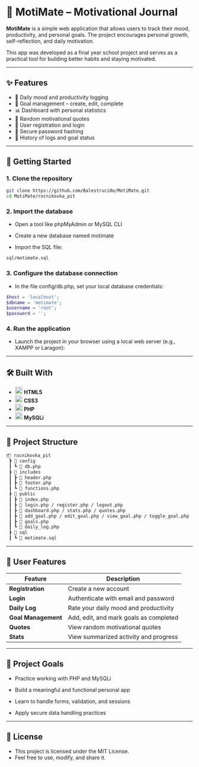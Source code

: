 # 📔 MotiMate – Motivational Journal

**MotiMate** is a simple web application that allows users to track their mood, productivity, and personal goals. The project encourages personal growth, self-reflection, and daily motivation.

This app was developed as a final year school project and serves as a practical tool for building better habits and staying motivated.

---

## ✨ Features

- 🧠 Daily mood and productivity logging
- 🎯 Goal management – create, edit, complete
- 📊 Dashboard with personal statistics
- 💬 Random motivational quotes
- 👤 User registration and login
- 🔐 Secure password hashing
- 📅 History of logs and goal status

---

## 🚀 Getting Started

### 1. Clone the repository
```bash
git clone https://github.com/Balestruci0o/MotiMate.git
cd MotiMate/rocnikovka_pit
```

### 2. Import the database
* Open a tool like phpMyAdmin or MySQL CLI

* Create a new database named motimate

* Import the SQL file:
```bash
sql/motimate.sql
```

### 3. Configure the database connection
* In the file config/db.php, set your local database credentials:

```php
$host = 'localhost';
$dbname = 'motimate';
$username = 'root';
$password = '';
```

### 4. Run the application
* Launch the project in your browser using a local web server (e.g., XAMPP or Laragon):

---

## 🛠️ Built With

* <img src="https://cdn.jsdelivr.net/gh/devicons/devicon/icons/html5/html5-original.svg" alt="HTML5" width="20" /> **HTML5**
* <img src="https://cdn.jsdelivr.net/gh/devicons/devicon/icons/css3/css3-original.svg" alt="CSS3" width="20" /> **CSS3**
* <img src="https://cdn.jsdelivr.net/gh/devicons/devicon/icons/php/php-original.svg" alt="PHP" width="20" /> **PHP**
* <img src="https://cdn.jsdelivr.net/gh/devicons/devicon/icons/mysql/mysql-original.svg" alt="MySQL" width="20" /> **MySQLi** 

---

## 📁 Project Structure
```bash
📦 rocnikovka_pit
 ┣ 📂 config
 ┃ ┗ 📄 db.php
 ┣ 📂 includes
 ┃ ┣ 📄 header.php
 ┃ ┣ 📄 footer.php
 ┃ ┗ 📄 functions.php
 ┣ 📂 public
 ┃ ┣ 📄 index.php
 ┃ ┣ 📄 login.php / register.php / logout.php
 ┃ ┣ 📄 dashboard.php / stats.php / quotes.php
 ┃ ┣ 📄 add_goal.php / edit_goal.php / view_goal.php / toggle_goal.php
 ┃ ┣ 📄 goals.php
 ┃ ┗ 📄 daily_log.php
 ┣ 📂 sql
 ┃ ┗ 📄 motimate.sql
```

---

## 🔐 User Features

| Feature             | Description                            |
| ------------------- | -------------------------------------- |
| **Registration**    | Create a new account                   |
| **Login**           | Authenticate with email and password   |
| **Daily Log**       | Rate your daily mood and productivity  |
| **Goal Management** | Add, edit, and mark goals as completed |
| **Quotes**          | View random motivational quotes        |
| **Stats**           | View summarized activity and progress  |

---

## 🎯 Project Goals

* Practice working with PHP and MySQLi

* Build a meaningful and functional personal app

* Learn to handle forms, validation, and sessions

* Apply secure data handling practices

---

## 📄 License

* This project is licensed under the MIT License.
* Feel free to use, modify, and share it.
